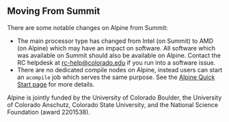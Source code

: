 ## Moving From Summit

There are some notable changes on Alpine from Summit:

- The main processor type has changed from Intel (on Summit) to AMD (on Alpine) which may have an impact on software. All software which was available on Summit should also be available on Alpine. Contact the RC helpdesk at <rc-help@colorado.edu> if you run into a software issue.
- There are no dedicated compile nodes on Alpine, instead users can start an `acompile` job which serves the same purpose. See the [Alpine Quick Start page](./quick-start.html) for more details.

Alpine is jointly funded by the University of Colorado Boulder, the University of Colorado Anschutz, Colorado State University, and the National Science Foundation (award 2201538).

